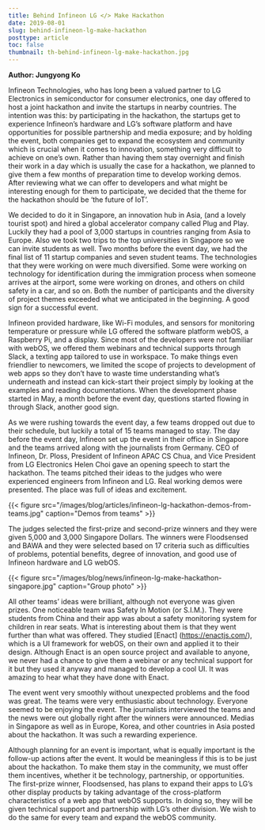 ```yaml
---
title: Behind Infineon LG </> Make Hackathon
date: 2019-08-01
slug: behind-infineon-lg-make-hackathon
posttype: article
toc: false
thumbnail: th-behind-infineon-lg-make-hackathon.jpg
---
```


**Author: Jungyong Ko**

Infineon Technologies, who has long been a valued partner to LG Electronics in semiconductor for consumer electronics, one day offered to host a joint hackathon and invite the startups in nearby countries. The intention was this: by participating in the hackathon, the startups get to experience Infineon’s hardware and LG’s software platform and have opportunities for possible partnership and media exposure; and by holding the event, both companies get to expand the ecosystem and community which is crucial when it comes to innovation, something very difficult to achieve on one’s own. Rather than having them stay overnight and finish their work in a day which is usually the case for a hackathon, we planned to give them a few months of preparation time to develop working demos. After reviewing what we can offer to developers and what might be interesting enough for them to participate, we decided that the theme for the hackathon should be ‘the future of IoT’.

We decided to do it in Singapore, an innovation hub in Asia, (and a lovely tourist spot) and hired a global accelerator company called Plug and Play. Luckily they had a pool of 3,000 startups in countries ranging from Asia to Europe. Also we took two trips to the top universities in Singapore so we can invite students as well. Two months before the event day, we had the final list of 11 startup companies and seven student teams. The technologies that they were working on were much diversified. Some were working on technology for identification during the immigration process when someone arrives at the airport, some were working on drones, and others on child safety in a car, and so on. Both the number of participants and the diversity of project themes exceeded what we anticipated in the beginning. A good sign for a successful event.

Infineon provided hardware, like Wi-Fi modules, and sensors for monitoring temperature or pressure while LG offered the software platform webOS, a Raspberry Pi, and a display. Since most of the developers were not familiar with webOS, we offered them webinars and technical supports through Slack, a texting app tailored to use in workspace. To make things even friendlier to newcomers, we limited the scope of projects to development of web apps so they don’t have to waste time understanding what’s underneath and instead can kick-start their project simply by looking at the examples and reading documentations. When the development phase started in May, a month before the event day, questions started flowing in through Slack, another good sign.

As we were rushing towards the event day, a few teams dropped out due to their schedule, but luckily a total of 15 teams managed to stay. The day before the event day, Infineon set up the event in their office in Singapore and the teams arrived along with the journalists from Germany. CEO of Infineon, Dr. Ploss, President of Infineon APAC CS Chua, and Vice President from LG Electronics Helen Choi gave an opening speech to start the hackathon. The teams pitched their ideas to the judges who were experienced engineers from Infineon and LG. Real working demos were presented. The place was full of ideas and excitement.

{{< figure src="/images/blog/articles/infineon-lg-hackathon-demos-from-teams.jpg" caption="Demos from teams" >}}

The judges selected the first-prize and second-prize winners and they were given 5,000 and 3,000 Singapore Dollars. The winners were Floodsensed and BAWA and they were selected based on 17 criteria such as difficulties of problems, potential benefits, degree of innovation, and good use of Infineon hardware and LG webOS.

{{< figure src="/images/blog/news/infineon-lg-make-hackathon-singapore.jpg" caption="Group photo" >}}

All other teams’ ideas were brilliant, although not everyone was given prizes. One noticeable team was Safety In Motion (or S.I.M.). They were students from China and their app was about a safety monitoring system for children in rear seats. What is interesting about them is that they went further than what was offered. They studied [Enact] (https://enactjs.com/), which is a UI framework for webOS, on their own and applied it to their design. Although Enact is an open source project and available to anyone, we never had a chance to give them a webinar or any technical support for it but they used it anyway and managed to develop a cool UI. It was amazing to hear what they have done with Enact.

The event went very smoothly without unexpected problems and the food was great. The teams were very enthusiastic about technology. Everyone seemed to be enjoying the event. The journalists interviewed the teams and the news were out globally right after the winners were announced. Medias in Singapore as well as in Europe, Korea, and other countries in Asia posted about the hackathon. It was such a rewarding experience.

Although planning for an event is important, what is equally important is the follow-up actions after the event. It would be meaningless if this is to be just about the hackathon. To make them stay in the community, we must offer them incentives, whether it be technology, partnership, or opportunities. The first-prize winner, Floodsensed, has plans to expand their apps to LG’s other display products by taking advantage of the cross-platform characteristics of a web app that webOS supports. In doing so, they will be given technical support and partnership with LG’s other division. We wish to do the same for every team and expand the webOS community.
